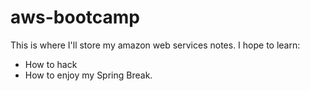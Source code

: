 # aws-bootcamp
This is where I'll store my amazon web services notes.
I hope to learn:
* How to hack 
* How to enjoy my Spring Break.

